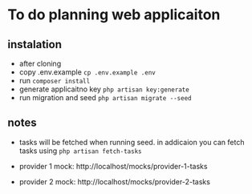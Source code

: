 # To do planning web applicaiton

## instalation 

- after cloning 
- copy .env.example `cp .env.example .env`
- run `composer install`
- generate applicaitno key `php artisan key:generate`
- run migration and seed `php artisan migrate --seed`





## notes

- tasks will be fetched when running seed. in addicaion you can fetch tasks using `php artisan fetch-tasks`

- provider 1 mock: http://localhost/mocks/provider-1-tasks

- provider 2 mock: http://localhost/mocks/provider-2-tasks

